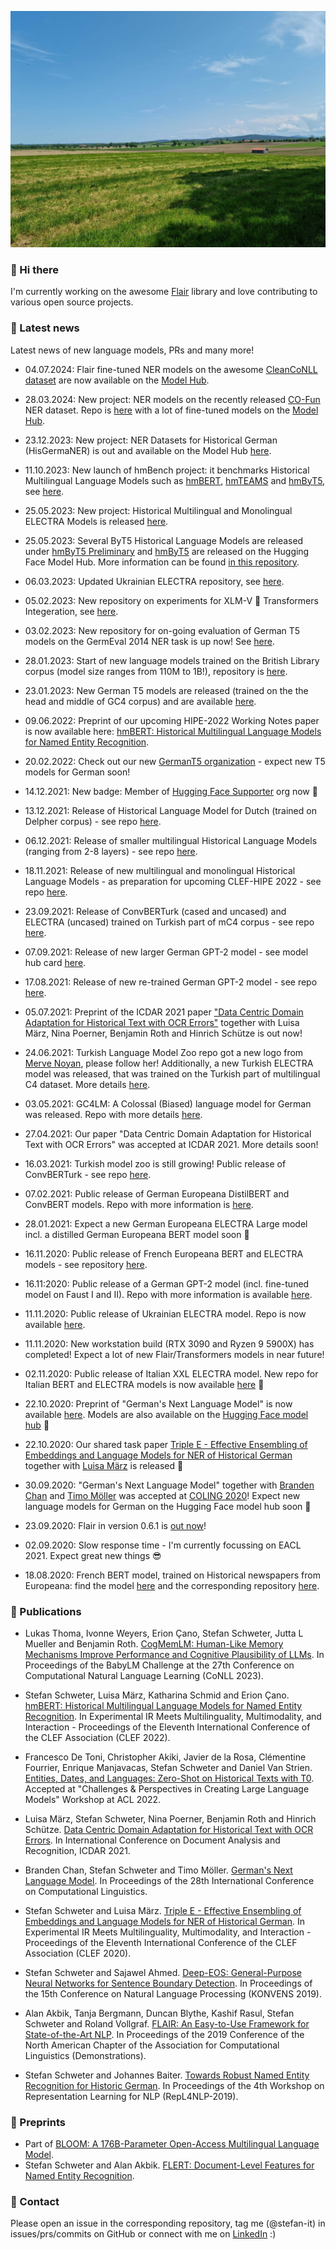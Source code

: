 [![Bvarian Oberland](https://raw.githubusercontent.com/stefan-it/stefan-it/master/profile_header_12092023.jpg "Bavarian Oberland")](https://schweter.ml/)

### 👋 Hi there

I'm currently working on the awesome [Flair](https://github.com/flairNLP/flair)
library and love contributing to various open source projects.

### 📰 Latest news

Latest news of new language models, PRs and many more!

* 04.07.2024: Flair fine-tuned NER models on the awesome [CleanCoNLL dataset](https://github.com/flairNLP/CleanCoNLL) are now available on the [Model Hub](https://huggingface.co/collections/stefan-it/fine-tuned-cleanconll-models-6685d2e4852db86b9ca90dba).

* 28.03.2024: New project: NER models on the recently released [CO-Fun](https://arxiv.org/abs/2403.15322) NER dataset. Repo is [here](https://github.com/stefan-it/co-funer) with a lot of fine-tuned models on the [Model Hub](https://huggingface.co/models?search=flair-co-funer).

* 23.12.2023: New project: NER Datasets for Historical German (HisGermaNER) is out and available on the Model Hub [here](https://huggingface.co/datasets/stefan-it/HisGermaNER).

* 11.10.2023: New launch of hmBench project: it benchmarks Historical Multilingual Language Models such as [hmBERT](https://huggingface.co/hmbert), [hmTEAMS](https://huggingface.co/hmteams) and [hmByT5](https://huggingface.co/hmbyt5), see [here](https://github.com/stefan-it/hmBench).

* 25.05.2023: New project: Historical Multilingual and Monolingual ELECTRA Models is released [here](https://github.com/stefan-it/hmELECTRA).

* 25.05.2023: Several ByT5 Historical Language Models are released under [hmByT5 Preliminary](https://huggingface.co/hmbyt5-preliminary) and [hmByT5](https://huggingface.co/hmbyt5) are released on the Hugging Face Model Hub.
              More information can be found [in this repository](https://github.com/stefan-it/hmByT5).

* 06.03.2023: Updated Ukrainian ELECTRA repository, see [here](https://github.com/stefan-it/ukrainian-electra).

* 05.02.2023: New repository on experiments for XLM-V 🤗 Transformers Integeration, see [here](https://github.com/stefan-it/xlm-v-experiments).

* 03.02.2023: New repository for on-going evaluation of German T5 models on the GermEval 2014 NER task is up now! See [here](https://github.com/stefan-it/germeval-ner-t5).

* 28.01.2023: Start of new language models trained on the British Library corpus (model size ranges from 110M to 1B!), repository is [here](https://github.com/stefan-it/blbooks-lms).

* 23.01.2023: New German T5 models are released (trained on the the head and middle of GC4 corpus) and are available [here](https://huggingface.co/GermanT5).

* 09.06.2022: Preprint of our upcoming HIPE-2022 Working Notes paper is now available here: [hmBERT: Historical Multilingual Language Models for Named Entity Recognition](https://arxiv.org/abs/2205.15575).

* 20.02.2022: Check out our new [GermanT5 organization](https://github.com/GermanT5) - expect new T5 models for German soon!

* 14.12.2021: New badge: Member of [Hugging Face Supporter](https://github.com/Hugging-Face-Supporter) org now 🎉

* 13.12.2021: Release of Historical Language Model for Dutch (trained on Delpher corpus) - see repo [here](https://github.com/stefan-it/delpher-lm).

* 06.12.2021: Release of smaller multilingual Historical Language Models (ranging from 2-8 layers) - see repo [here](https://github.com/stefan-it/clef-hipe/blob/main/hlms.md).

* 18.11.2021: Release of new multilingual and monolingual Historical Language Models - as preparation for upcoming CLEF-HIPE 2022 - see repo [here](https://github.com/stefan-it/clef-hipe/blob/main/hlms.md).

* 23.09.2021: Release of ConvBERTurk (cased and uncased) and ELECTRA (uncased) trained on Turkish part of mC4 corpus - see repo [here](https://github.com/stefan-it/turkish-bert).

* 07.09.2021: Release of new larger German GPT-2 model - see model hub card [here](https://huggingface.co/stefan-it/german-gpt2-larger).

* 17.08.2021: Release of new re-trained German GPT-2 model - see repo [here](https://github.com/stefan-it/german-gpt2).

* 05.07.2021: Preprint of the ICDAR 2021 paper ["Data Centric Domain Adaptation for Historical Text with OCR Errors"](https://arxiv.org/abs/2107.00927) together with Luisa März, Nina Poerner, Benjamin Roth and Hinrich Schütze is out now!

* 24.06.2021: Turkish Language Model Zoo repo got a new logo from [Merve Noyan](https://twitter.com/mervenoyann), please follow her! Additionally, a new Turkish ELECTRA model was released, that was trained on the Turkish part of multilingual C4 dataset. More details [here](https://github.com/stefan-it/turkish-bert).

* 03.05.2021: GC4LM: A Colossal (Biased) language model for German was released. Repo with more details [here](https://github.com/stefan-it/gc4lm).

* 27.04.2021: Our paper "Data Centric Domain Adaptation for Historical Text with OCR Errors" was accepted at ICDAR 2021. More details soon!

* 16.03.2021: Turkish model zoo is still growing! Public release of ConvBERTurk - see repo [here](https://github.com/stefan-it/turkish-bert).

* 07.02.2021: Public release of German Europeana DistilBERT and ConvBERT models. Repo with more information is [here](https://github.com/stefan-it/europeana-bert).

* 28.01.2021: Expect a new German Europeana ELECTRA Large model incl. a distilled German Europeana BERT model soon 🤗

* 16.11.2020: Public release of French Europeana BERT and ELECTRA models - see repository [here](https://github.com/stefan-it/europeana-bert).

* 16.11:2020: Public release of a German GPT-2 model (incl. fine-tuned model on Faust I and II). Repo with more information is available [here](https://github.com/stefan-it/german-gpt2).

* 11.11.2020: Public release of Ukrainian ELECTRA model. Repo is now available [here](https://github.com/stefan-it/ukrainian-electra).

* 11.11.2020: New workstation build (RTX 3090 and Ryzen 9 5900X) has completed! Expect a lot of new Flair/Transformers models in near future!

* 02.11.2020: Public release of Italian XXL ELECTRA model. New repo for Italian BERT and ELECTRA models is now available [here](https://github.com/stefan-it/italian-bertelectra) 🎉

* 22.10.2020: Preprint of "German's Next Language Model" is now available [here](https://arxiv.org/abs/2010.10906). Models are also available on the [Hugging Face model hub](https://huggingface.co/models?search=deepset%2Fg) 🎉

* 22.10.2020: Our shared task paper [Triple E - Effective Ensembling of Embeddings and Language Models for NER of Historical German](http://ceur-ws.org/Vol-2696/paper_173.pdf) together with [Luisa März](https://github.com/LuisaMaerz) is released 🎉

* 30.09.2020: "German's Next Language Model" together with [Branden Chan](https://github.com/brandenchan) and [Timo Möller](https://github.com/Timoeller) was accepted at [COLING 2020](https://coling2020.org/)!
              Expect new language models for German on the Hugging Face model hub soon 🤗

* 23.09.2020: Flair in version 0.6.1 is [out now](https://github.com/flairNLP/flair/releases/tag/v0.6.1)!

* 02.09.2020: Slow response time - I'm currently focussing on EACL 2021. Expect great new things 😎

* 18.08.2020: French BERT model, trained on Historical newspapers from Europeana:
  find the model [here](https://huggingface.co/dbmdz/bert-base-french-europeana-cased)
  and the corresponding repository [here](https://github.com/stefan-it/europeana-bert).

### 📃 Publications

* Lukas Thoma, Ivonne Weyers, Erion Çano, Stefan Schweter, Jutta L Mueller and Benjamin Roth. [CogMemLM: Human-Like Memory Mechanisms Improve Performance and Cognitive Plausibility of LLMs](https://aclanthology.org/2023.conll-babylm.15/). In Proceedings of the BabyLM Challenge at the 27th Conference on Computational Natural Language Learning (CoNLL 2023).

* Stefan Schweter, Luisa März, Katharina Schmid and Erion Çano. [hmBERT: Historical Multilingual Language Models for Named Entity Recognition](http://www.dei.unipd.it/~ferro/CLEF-WN-Drafts/CLEF2022/paper-87.pdf). In Experimental IR Meets Multilinguality, Multimodality, and Interaction - Proceedings of the Eleventh International Conference of the CLEF Association (CLEF 2022).

* Francesco De Toni, Christopher Akiki, Javier de la Rosa, Clémentine Fourrier, Enrique Manjavacas, Stefan Schweter and Daniel Van Strien. [Entities, Dates, and Languages: Zero-Shot on Historical Texts with T0](https://openreview.net/forum?id=BRzIS3GrIbc). Accepted at "Challenges & Perspectives in Creating Large Language Models" Workshop at ACL 2022.

* Luisa März, Stefan Schweter, Nina Poerner, Benjamin Roth and Hinrich Schütze. [Data Centric Domain Adaptation for Historical Text with OCR Errors](https://link.springer.com/chapter/10.1007/978-3-030-86331-9_48). In International Conference on Document Analysis and Recognition, ICDAR 2021.

* Branden Chan, Stefan Schweter and Timo Möller. [German's Next Language Model](https://www.aclweb.org/anthology/2020.coling-main.598/). In Proceedings of the 28th International Conference on Computational Linguistics.

* Stefan Schweter and Luisa März. [Triple E - Effective Ensembling of Embeddings and Language Models for NER of Historical German](http://ceur-ws.org/Vol-2696/paper_173.pdf). In Experimental IR Meets Multilinguality, Multimodality, and Interaction - Proceedings of the Eleventh International Conference of the CLEF Association (CLEF 2020).

* Stefan Schweter and Sajawel Ahmed. [Deep-EOS: General-Purpose Neural Networks for Sentence Boundary Detection](https://corpora.linguistik.uni-erlangen.de/data/konvens/proceedings/papers/KONVENS2019_paper_41.pdf). In Proceedings of the 15th Conference on Natural Language Processing (KONVENS 2019).

* Alan Akbik, Tanja Bergmann, Duncan Blythe, Kashif Rasul, Stefan Schweter and Roland Vollgraf. [FLAIR: An Easy-to-Use Framework for State-of-the-Art NLP](https://www.aclweb.org/anthology/N19-4010/). In Proceedings of the 2019 Conference of the North American Chapter of the Association for Computational Linguistics (Demonstrations).

* Stefan Schweter and Johannes Baiter. [Towards Robust Named Entity Recognition for Historic German](https://www.aclweb.org/anthology/W19-4312/). In Proceedings of the 4th Workshop on Representation Learning for NLP (RepL4NLP-2019).

### 📃 Preprints

* Part of [BLOOM: A 176B-Parameter Open-Access Multilingual Language Model](https://arxiv.org/abs/2211.05100).
* Stefan Schweter and Alan Akbik. [FLERT: Document-Level Features for Named Entity Recognition](https://arxiv.org/abs/2011.06993).

### 💬 Contact

Please open an issue in the corresponding repository, tag me (@stefan-it) in
issues/prs/commits on GitHub or connect with me on [LinkedIn](https://www.linkedin.com/in/stefan-it/) :)
